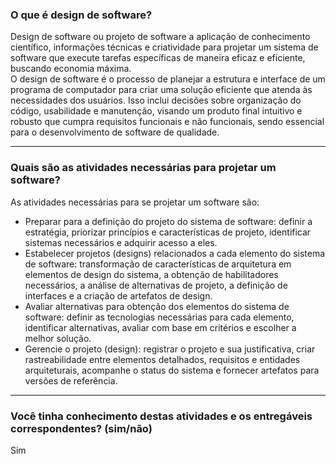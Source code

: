 ### O que é design de software?
Design de software ou projeto de software a aplicação de conhecimento científico, informações técnicas e criatividade para projetar um sistema de software que execute tarefas específicas de maneira eficaz e eficiente, buscando economia máxima.\
O design de software é o processo de planejar a estrutura e interface de um programa de computador para criar uma solução eficiente que atenda às necessidades dos usuários. Isso inclui decisões sobre organização do código, usabilidade e manutenção, visando um produto final intuitivo e robusto que cumpra requisitos funcionais e não funcionais, sendo essencial para o desenvolvimento de software de qualidade.
___
### Quais são as atividades necessárias para projetar um software?
As atividades necessárias para se projetar um software são:
* Preparar para a definição do projeto do sistema de software: definir a estratégia, priorizar princípios e características de projeto, identificar sistemas necessários e adquirir acesso a eles.
* Estabelecer projetos (designs) relacionados a cada elemento do sistema de software: transformação de características de arquitetura em elementos de design do sistema, a obtenção de habilitadores necessários, a análise de alternativas de projeto, a definição de interfaces e a criação de artefatos de design.
* Avaliar alternativas para obtenção dos elementos do sistema de software: definir as tecnologias necessárias para cada elemento, identificar alternativas, avaliar com base em critérios e escolher a melhor solução.
* Gerencie o projeto (design): registrar o projeto e sua justificativa, criar rastreabilidade entre elementos detalhados, requisitos e entidades arquiteturais, acompanhe o status do sistema e fornecer artefatos para versões de referência.
___
### Você tinha conhecimento destas atividades e os entregáveis correspondentes? (sim/não)
Sim